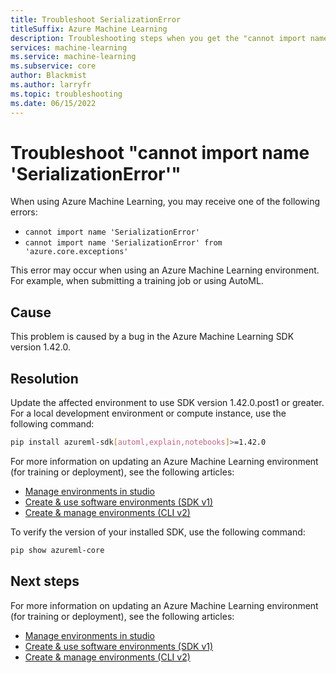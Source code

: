 ```yaml
---
title: Troubleshoot SerializationError
titleSuffix: Azure Machine Learning
description: Troubleshooting steps when you get the "cannot import name 'SerializationError'" message.
services: machine-learning
ms.service: machine-learning
ms.subservice: core
author: Blackmist
ms.author: larryfr
ms.topic: troubleshooting 
ms.date: 06/15/2022
---
```



# Troubleshoot "cannot import name 'SerializationError'"

When using Azure Machine Learning, you may receive one of the following errors:

* `cannot import name 'SerializationError'`
* `cannot import name 'SerializationError' from 'azure.core.exceptions'`

This error may occur when using an Azure Machine Learning environment. For example, when submitting a training job or using AutoML.

## Cause

This problem is caused by a bug in the Azure Machine Learning SDK version 1.42.0.

## Resolution

Update the affected environment to use SDK version 1.42.0.post1 or greater. For a local development environment or compute instance, use the following command:

```bash
pip install azureml-sdk[automl,explain,notebooks]>=1.42.0
```

For more information on updating an Azure Machine Learning environment (for training or deployment), see the following articles:

* [Manage environments in studio](how-to-manage-environments-in-studio.md#rebuild-an-environment)
* [Create & use software environments (SDK v1)](how-to-use-environments.md#update-an-existing-environment)
* [Create & manage environments (CLI v2)](how-to-manage-environments-v2.md#update)

To verify the version of your installed SDK, use the following command:

```bash
pip show azureml-core
```

## Next steps

For more information on updating an Azure Machine Learning environment (for training or deployment), see the following articles:

* [Manage environments in studio](how-to-manage-environments-in-studio.md#rebuild-an-environment)
* [Create & use software environments (SDK v1)](how-to-use-environments.md#update-an-existing-environment)
* [Create & manage environments (CLI v2)](how-to-manage-environments-v2.md#update)
